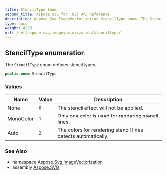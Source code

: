 ```yaml
---
title: StencilType Enum
second_title: Aspose.SVG for .NET API Reference
description: Aspose.Svg.ImageVectorization.StencilType enum. The StencilType enum defines stencil types
type: docs
weight: 4220
url: /net/aspose.svg.imagevectorization/stenciltype/
---
```

## StencilType enumeration

The `StencilType` enum defines stencil types.

```csharp
public enum StencilType
```

### Values

| Name | Value | Description |
| --- | --- | --- |
| None | `0` | The stencil effect will not be applied. |
| MonoColor | `1` | Only one color is used for rendering stencil lines. |
| Auto | `2` | The colors for rendering stencil lines detects automatically. |

### See Also

* namespace [Aspose.Svg.ImageVectorization](../../aspose.svg.imagevectorization/)
* assembly [Aspose.SVG](../../)
